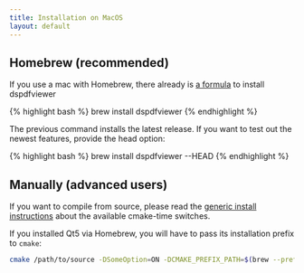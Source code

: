 ```yaml
---
title: Installation on MacOS
layout: default
---
```


## Homebrew (recommended)
If you use a mac with Homebrew, there already is [a formula][formula]
to install dspdfviewer

{% highlight bash %}
brew install dspdfviewer
{% endhighlight %}

The previous command installs the latest release. If you want to test out the
newest features, provide the head option:

{% highlight bash %}
brew install dspdfviewer --HEAD
{% endhighlight %}

## Manually (advanced users)

If you want to compile from source, please read the
[generic install instructions](/installation/) about
the available cmake-time switches.

If you installed Qt5 via Homebrew, you will have
to pass its installation prefix to `cmake`:

```bash
cmake /path/to/source -DSomeOption=ON -DCMAKE_PREFIX_PATH=$(brew --prefix qt5)
```

[formula]: https://github.com/Homebrew/homebrew-core/blob/master/Formula/dspdfviewer.rb
